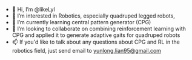- 👋 Hi, I’m @likeLyl
- 👀 I’m interested in Robotics, especially quadruped legged robots, 
- 🌱 I’m currently learning central pattern generator (CPG)
- 💞️ I’m looking to collaborate on combining reinforcement learning with CPG and applied it to generate adaptive gaits for quadruped robots
- 📫 If you'd like to talk about any questions about CPG and RL in the robotics field, just send email to yunlong.lian95@gmail.com

<!---
likeLyl/likeLyl is a ✨ special ✨ repository because its `README.md` (this file) appears on your GitHub profile.
You can click the Preview link to take a look at your changes.
--->
